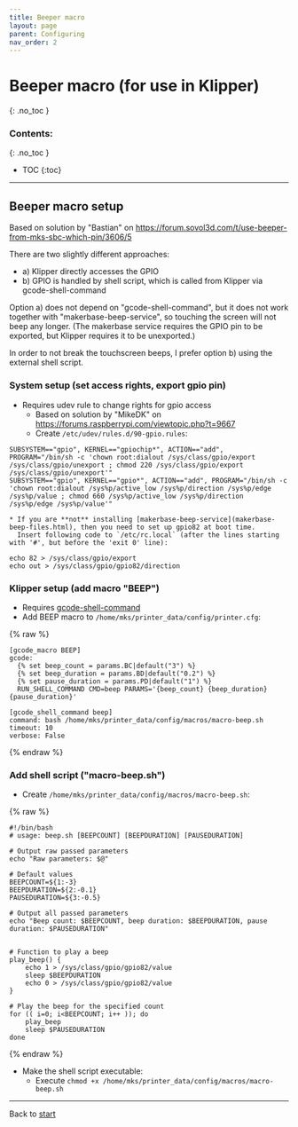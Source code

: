 ```yaml
---
title: Beeper macro
layout: page
parent: Configuring
nav_order: 2
---
```

# Beeper macro (for use in Klipper)
{: .no_toc }
### Contents:
{: .no_toc }
- TOC
{:toc}
----

## Beeper macro setup
Based on solution by "Bastian" on <https://forum.sovol3d.com/t/use-beeper-from-mks-sbc-which-pin/3606/5>

There are two slightly different approaches:
  * a) Klipper directly accesses the GPIO
  * b) GPIO is handled by shell script, which is called from Klipper via gcode-shell-command
  
Option a) does not depend on "gcode-shell-command", but it does not work together with "makerbase-beep-service", so touching the screen will not beep any longer. (The makerbase service requires the GPIO pin to be exported, but Klipper requires it to be unexported.)

In order to not break the touchscreen beeps, I prefer option b) using the external shell script.

### System setup (set access rights, export gpio pin)
  * Requires udev rule to change rights for gpio access
    * Based on solution by "MikeDK" on <https://forums.raspberrypi.com/viewtopic.php?t=9667>
    * Create `/etc/udev/rules.d/90-gpio.rules`:
```
SUBSYSTEM=="gpio", KERNEL=="gpiochip*", ACTION=="add", PROGRAM="/bin/sh -c 'chown root:dialout /sys/class/gpio/export /sys/class/gpio/unexport ; chmod 220 /sys/class/gpio/export /sys/class/gpio/unexport'"
SUBSYSTEM=="gpio", KERNEL=="gpio*", ACTION=="add", PROGRAM="/bin/sh -c 'chown root:dialout /sys%p/active_low /sys%p/direction /sys%p/edge /sys%p/value ; chmod 660 /sys%p/active_low /sys%p/direction /sys%p/edge /sys%p/value'"
```
    * If you are **not** installing [makerbase-beep-service](makerbase-beep-files.html), then you need to set up gpio82 at boot time.
      Insert following code to `/etc/rc.local` (after the lines starting with '#', but before the 'exit 0' line):
```
echo 82 > /sys/class/gpio/export
echo out > /sys/class/gpio/gpio82/direction
```

### Klipper setup (add macro "BEEP")
  * Requires [gcode-shell-command](https://github.com/dw-0/kiauh/blob/master/docs/gcode_shell_command.md)
  * Add BEEP macro to `/home/mks/printer_data/config/printer.cfg`:

{% raw  %}
```
[gcode_macro BEEP]
gcode:
  {% set beep_count = params.BC|default("3") %}
  {% set beep_duration = params.BD|default("0.2") %}
  {% set pause_duration = params.PD|default("1") %}
  RUN_SHELL_COMMAND CMD=beep PARAMS='{beep_count} {beep_duration} {pause_duration}'

[gcode_shell_command beep]
command: bash /home/mks/printer_data/config/macros/macro-beep.sh
timeout: 10
verbose: False
```
{% endraw  %}

### Add shell script ("macro-beep.sh")
  * Create `/home/mks/printer_data/config/macros/macro-beep.sh`:

{% raw  %}
```
#!/bin/bash
# usage: beep.sh [BEEPCOUNT] [BEEPDURATION] [PAUSEDURATION]

# Output raw passed parameters
echo "Raw parameters: $@"

# Default values
BEEPCOUNT=${1:-3}
BEEPDURATION=${2:-0.1}
PAUSEDURATION=${3:-0.5}

# Output all passed parameters
echo "Beep count: $BEEPCOUNT, beep duration: $BEEPDURATION, pause duration: $PAUSEDURATION"


# Function to play a beep
play_beep() {
    echo 1 > /sys/class/gpio/gpio82/value
    sleep $BEEPDURATION
    echo 0 > /sys/class/gpio/gpio82/value
}

# Play the beep for the specified count
for (( i=0; i<BEEPCOUNT; i++ )); do
    play_beep
    sleep $PAUSEDURATION
done
```
{% endraw  %}
  * Make the shell script executable:
    * Execute `chmod +x /home/mks/printer_data/config/macros/macro-beep.sh`

----
Back to [start](index.html)

